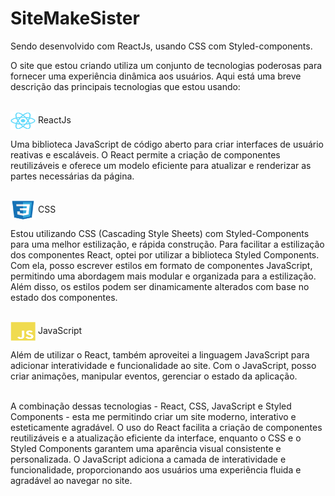# SiteMakeSister
Sendo desenvolvido com ReactJs, usando CSS com Styled-components.

O site que estou criando utiliza um conjunto de tecnologias poderosas para fornecer uma experiência dinâmica aos usuários. Aqui está uma breve descrição das principais tecnologias que estou usando:

<div style="display: inline_block"><br>
<img align="center" alt="Felipe-React" height="30" width="40" src="https://raw.githubusercontent.com/devicons/devicon/master/icons/react/react-original.svg"> ReactJs

Uma biblioteca JavaScript de código aberto para criar interfaces de usuário reativas e escaláveis. O React permite a criação de componentes reutilizáveis e oferece um modelo eficiente para atualizar e renderizar as partes necessárias da página.
</div>


<div style="display: inline_block"><br>
<img align="center" alt="Felipe-CSS" height="30" width="40" src="https://raw.githubusercontent.com/devicons/devicon/master/icons/css3/css3-original.svg"> CSS 
  
Estou utilizando CSS (Cascading Style Sheets) com Styled-Components para uma melhor estilização, e rápida construção. Para facilitar a estilização dos        componentes React, optei por utilizar a biblioteca Styled Components. Com ela, posso escrever estilos em formato de componentes JavaScript, permitindo uma          abordagem mais modular e organizada para a estilização. Além disso, os estilos podem ser dinamicamente alterados com base no estado dos componentes.
</div>

<div style="display: inline_block"><br>
<img align="center" alt="Felipe-Js" height="30" width="40" src="https://raw.githubusercontent.com/devicons/devicon/master/icons/javascript/javascript-plain.svg"> JavaScript

Além de utilizar o React, também aproveitei a linguagem JavaScript para adicionar interatividade e funcionalidade ao site. Com o JavaScript, posso criar animações, manipular eventos, gerenciar o estado da aplicação.
</div>

<div style="display: flex"><br>
A combinação dessas tecnologias - React, CSS, JavaScript e Styled Components - esta me permitindo criar um site moderno, interativo e esteticamente agradável. O uso do React facilita a criação de componentes reutilizáveis e a atualização eficiente da interface, enquanto o CSS e o Styled Components garantem uma aparência visual consistente e personalizada. O JavaScript adiciona a camada de interatividade e funcionalidade, proporcionando aos usuários uma experiência fluida e agradável ao navegar no site.
</div>
